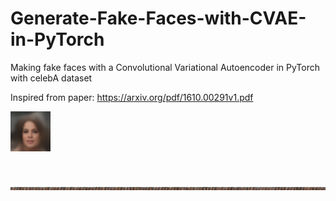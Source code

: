 # Generate-Fake-Faces-with-CVAE-in-PyTorch

Making fake faces with a Convolutional Variational Autoencoder in PyTorch with celebA dataset

Inspired from paper: https://arxiv.org/pdf/1610.00291v1.pdf

![[Sample Output]](https://github.com/UdbhavPrasad072300/Generate-Fake-Faces-with-CVAE-in-PyTorch/blob/master/samplesFACES/sample1.png)

<br>

![Horizontal View - Interpolation](https://github.com/UdbhavPrasad072300/Generate-Fake-Faces-with-CVAE-in-PyTorch/blob/master/assets/horizontalview.jpg)
